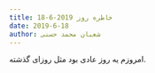 ```yaml
---
title: خاطره روز 2019-6-18
date: 2019-6-18
author: شعبان محمد حسنی
---
```


امروزم یه روز عادی بود مثل روزای گذشته.